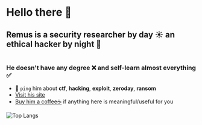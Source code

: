# Hello there 👋

## Remus is a security researcher by day ☀️ an ethical hacker by night 🌙
<img src="https://tryhackme-badges.s3.amazonaws.com/RemusLeung.png" alt=""><Br>
### He doesn't have any degree ❌ and self-learn almost everything ✅

- 💬 `ping` him about **ctf**, **hacking**, **exploit**, **zeroday**, **ransom**
- [Visit his site](https://remusdbd.github.io)
- [Buy him a coffee☕](https://buymeacoffee.com/remusdbd) if anything here is meaningful/useful for you 







![Top Langs](https://github-readme-stats.vercel.app/api/top-langs/?username=RemusDBD&langs_count=99&layout=compact)
